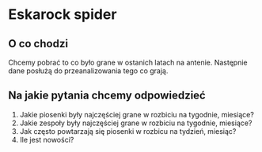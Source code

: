 # Eskarock spider

## O co chodzi

Chcemy pobrać to co było grane w ostanich latach na antenie. Następnie dane posłużą do przeanalizowania tego co grają.

## Na jakie pytania chcemy odpowiedzieć

1. Jakie piosenki były najczęściej grane w rozbiciu na tygodnie, miesiące?
2. Jakie zespoły były najczęściej grane w rozbiciu na tygodnie, miesiące?
3. Jak często powtarzają się piosenki w rozbicu na tydzień, miesiąc?
4. Ile jest nowości?